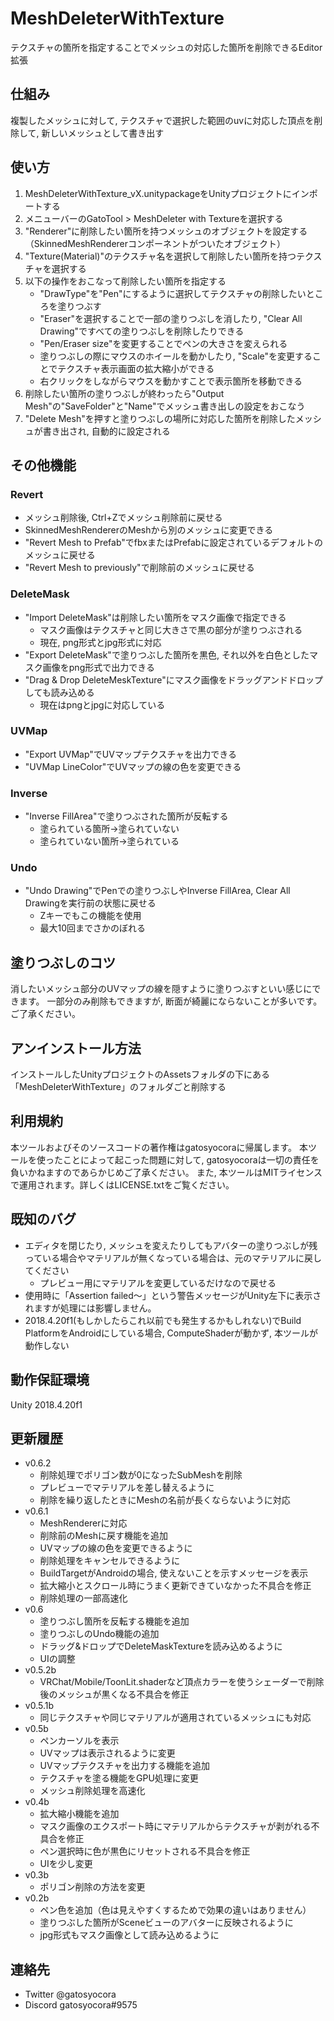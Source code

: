 # MeshDeleterWithTexture

テクスチャの箇所を指定することでメッシュの対応した箇所を削除できるEditor拡張

## 仕組み

複製したメッシュに対して, テクスチャで選択した範囲のuvに対応した頂点を削除して, 新しいメッシュとして書き出す

## 使い方

1. MeshDeleterWithTexture_vX.unitypackageをUnityプロジェクトにインポートする
2. メニューバーのGatoTool > MeshDeleter with Textureを選択する
3. "Renderer"に削除したい箇所を持つメッシュのオブジェクトを設定する（SkinnedMeshRendererコンポーネントがついたオブジェクト）
4. "Texture(Material)"のテクスチャ名を選択して削除したい箇所を持つテクスチャを選択する
5. 以下の操作をおこなって削除したい箇所を指定する
   - "DrawType"を"Pen"にするように選択してテクスチャの削除したいところを塗りつぶす
   - "Eraser"を選択することで一部の塗りつぶしを消したり, "Clear All Drawing"ですべての塗りつぶしを削除したりできる
   - "Pen/Eraser size"を変更することでペンの大きさを変えられる
   - 塗りつぶしの際にマウスのホイールを動かしたり, "Scale"を変更することでテクスチャ表示画面の拡大縮小ができる
   - 右クリックをしながらマウスを動かすことで表示箇所を移動できる
6. 削除したい箇所の塗りつぶしが終わったら"Output Mesh"の"SaveFolder"と"Name"でメッシュ書き出しの設定をおこなう
7. "Delete Mesh"を押すと塗りつぶしの場所に対応した箇所を削除したメッシュが書き出され, 自動的に設定される

## その他機能

### Revert

- メッシュ削除後, Ctrl+Zでメッシュ削除前に戻せる
- SkinnedMeshRendererのMeshから別のメッシュに変更できる
- "Revert Mesh to Prefab"でfbxまたはPrefabに設定されているデフォルトのメッシュに戻せる
- "Revert Mesh to previously"で削除前のメッシュに戻せる

### DeleteMask

- "Import DeleteMask"は削除したい箇所をマスク画像で指定できる
  - マスク画像はテクスチャと同じ大きさで黒の部分が塗りつぶされる
  - 現在, png形式とjpg形式に対応
- "Export DeleteMask"で塗りつぶした箇所を黒色, それ以外を白色としたマスク画像をpng形式で出力できる
- "Drag & Drop DeleteMeskTexture"にマスク画像をドラッグアンドドロップしても読み込める
  - 現在はpngとjpgに対応している

### UVMap

- "Export UVMap"でUVマップテクスチャを出力できる
- "UVMap LineColor"でUVマップの線の色を変更できる

### Inverse

- "Inverse FillArea"で塗りつぶされた箇所が反転する
  - 塗られている箇所->塗られていない
  - 塗られていない箇所->塗られている

### Undo

- "Undo Drawing"でPenでの塗りつぶしやInverse FillArea, Clear All Drawingを実行前の状態に戻せる
  - Zキーでもこの機能を使用
  - 最大10回までさかのぼれる



## 塗りつぶしのコツ

消したいメッシュ部分のUVマップの線を隠すように塗りつぶすといい感じにできます。
一部分のみ削除もできますが, 断面が綺麗にならないことが多いです。ご了承ください。

## アンインストール方法

インストールしたUnityプロジェクトのAssetsフォルダの下にある「MeshDeleterWithTexture」のフォルダごと削除する

## 利用規約

本ツールおよびそのソースコードの著作権はgatosyocoraに帰属します。
本ツールを使ったことによって起こった問題に対して, gatosyocoraは一切の責任を負いかねますのであらかじめご了承ください。
また, 本ツールはMITライセンスで運用されます。詳しくはLICENSE.txtをご覧ください。

## 既知のバグ

- エディタを閉じたり, メッシュを変えたりしてもアバターの塗りつぶしが残っている場合やマテリアルが無くなっている場合は、元のマテリアルに戻してください
  - プレビュー用にマテリアルを変更しているだけなので戻せる
- 使用時に「Assertion failed～」という警告メッセージがUnity左下に表示されますが処理には影響しません。
- 2018.4.20f1(もしかしたらこれ以前でも発生するかもしれない)でBuild PlatformをAndroidにしている場合, ComputeShaderが動かず, 本ツールが動作しない

## 動作保証環境

Unity 2018.4.20f1

## 更新履歴

- v0.6.2
  - 削除処理でポリゴン数が0になったSubMeshを削除
  - プレビューでマテリアルを差し替えるように
  - 削除を繰り返したときにMeshの名前が長くならないように対応
- v0.6.1
  - MeshRendererに対応
  - 削除前のMeshに戻す機能を追加
  - UVマップの線の色を変更できるように
  - 削除処理をキャンセルできるように
  - BuildTargetがAndroidの場合, 使えないことを示すメッセージを表示
  - 拡大縮小とスクロール時にうまく更新できていなかった不具合を修正
  - 削除処理の一部高速化
- v0.6
  - 塗りつぶし箇所を反転する機能を追加
  - 塗りつぶしのUndo機能の追加
  - ドラッグ&ドロップでDeleteMaskTextureを読み込めるように
  - UIの調整
- v0.5.2b
  - VRChat/Mobile/ToonLit.shaderなど頂点カラーを使うシェーダーで削除後のメッシュが黒くなる不具合を修正
- v0.5.1b
  - 同じテクスチャや同じマテリアルが適用されているメッシュにも対応
- v0.5b
  - ペンカーソルを表示
  - UVマップは表示されるように変更
  - UVマップテクスチャを出力する機能を追加
  - テクスチャを塗る機能をGPU処理に変更
  - メッシュ削除処理を高速化
- v0.4b
  - 拡大縮小機能を追加
  - マスク画像のエクスポート時にマテリアルからテクスチャが剥がれる不具合を修正
  - ペン選択時に色が黒色にリセットされる不具合を修正
  - UIを少し変更
- v0.3b
  - ポリゴン削除の方法を変更
- v0.2b
  - ペン色を追加（色は見えやすくするためで効果の違いはありません）
  - 塗りつぶした箇所がSceneビューのアバターに反映されるように
  - jpg形式もマスク画像として読み込めるように

## 連絡先

- Twitter @gatosyocora
- Discord gatosyocora#9575
